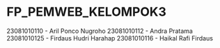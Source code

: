 # FP_PEMWEB_KELOMPOK3

23081010110 - Aril Ponco Nugroho
23081010112 - Andra Pratama
23081010125 - Firdaus Hudri Harahap
23081010116 - Haikal Rafi Firdaus
